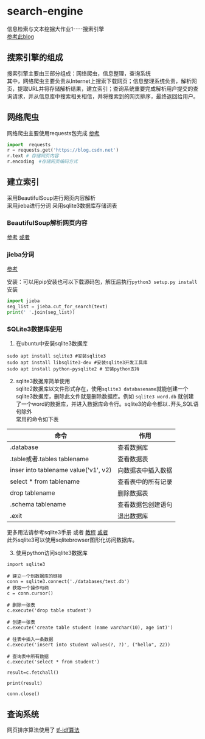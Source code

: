 # search-engine
信息检索与文本挖掘大作业1----搜索引擎  
[参考此blog](https://blog.csdn.net/ryinlovec/article/details/53547233)

## 搜索引擎的组成
搜索引擎主要由三部分组成：网络爬虫，信息整理，查询系统  
其中，网络爬虫主要负责从Internet上搜索下载网页；信息整理系统负责，解析网页，提取URL并将存储解析结果，建立索引；查询系统重要完成解析用户提交的查询请求，并从信息库中搜索相关相信，并将搜索到的网页排序，最终返回给用户。

## 网络爬虫  

网络爬虫主要使用requests包完成  [参考](http://docs.python-requests.org/zh_CN/latest/user/quickstart.html)  

```python
import  requests
r = requests.get('https://blog.csdn.net')
r.text # 存储网页内容
r.encoding　#存储网页编码方式
```

## 建立索引

采用BeautifulSoup进行网页内容解析  
采用jieba进行分词
采用sqlite3数据库存储词表 

### BeautifulSoup解析网页内容  

[参考](https://www.crummy.com/software/BeautifulSoup/bs4/doc/index.zh.html) [或者](https://cuiqingcai.com/1319.html)  

### jieba分词

[参考](https://github.com/fxsjy/jieba)

安装：可以用pip安装也可以下载源码包，解压后执行`python3 setup.py install`安装  

```python
import jieba
seg_list = jieba.cut_for_search(text)
print(' '.join(seg_list))
```

### SQLite3数据库使用  
1. 在ubuntu中安装sqlite3数据库
```shell
sudo apt install sqlite3 #安装sqlite3
sudo apt install libsqlite3-dev #安装sqlite3开发工具库
sudo apt install python-pysqlite2 # 安装python支持
```

2. sqlite3数据库简单使用  
sqlite2数据库以文件形式存在，使用`sqlite3 databasename`就能创建一个sqlite3数据库，删除此文件就是删除数据库。例如 `sqlite3 word.db` 就创建了一个word的数据库，并进入数据库命令行。sqlite3的命令都以`.`开头,SQL语句除外    
常用的命令如下表  

|命令|作用|  
|-----|-----|
|.database|查看数据库|  
|.table或者.tables tablename|查看数据表|  
|inser into tablename value('v1', v2)|向数据表中插入数据|  
|select * from tablename| 查看表中的所有记录|  
|drop tablename|删除数据表|  
|.schema tablename|查看数据包创建语句|  
|.exit| 退出数据库|  

更多用法请参考sqlite3手册 或者 [教程](https://blog.csdn.net/ALDRIDGE1/article/details/17025529)  [或者](http://www.runoob.com/sqlite/sqlite-tutorial.html)  
此外sqlite3可以使用sqlitebrowser图形化访问数据库。  



3. 使用python访问sqlite3数据库  

```python3
import sqlite3

# 建立一个到数据库的链接
conn = sqlite3.connect('./databases/test.db')
# 获取一个操作句柄  
c = conn.cursor()

# 删除一张表
c.execute('drop table student')

# 创建一张表
c.execute('create table student (name varchar(10), age int)')

# 往表中插入一条数据
c.execute('insert into student values(?, ?)', ("hello", 22))

# 查询表中所有数据 
c.execute('select * from student')

result=c.fetchall()

print(result)

conn.close()
```


## 查询系统

网页排序算法使用了 [tf-idf算法](http://www.ruanyifeng.com/blog/2013/03/tf-idf.html)
